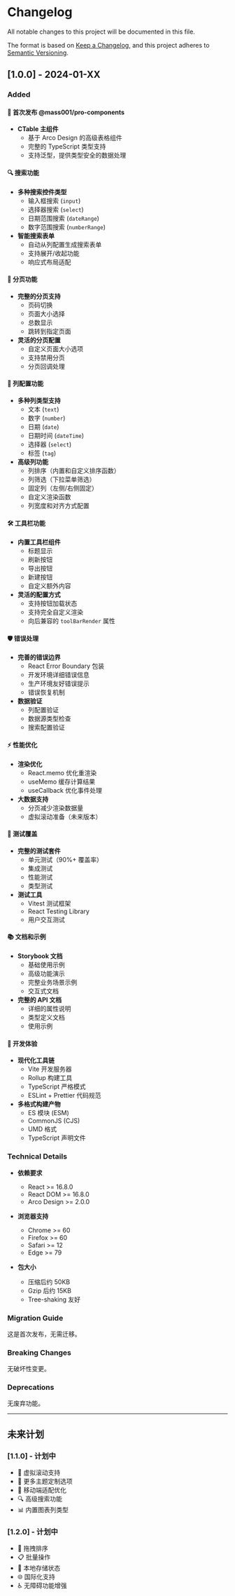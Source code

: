 # Changelog

All notable changes to this project will be documented in this file.

The format is based on [Keep a Changelog](https://keepachangelog.com/en/1.0.0/),
and this project adheres to [Semantic Versioning](https://semver.org/spec/v2.0.0.html).

## [1.0.0] - 2024-01-XX

### Added

#### 🎉 首次发布 @mass001/pro-components

- **CTable 主组件**
  - 基于 Arco Design 的高级表格组件
  - 完整的 TypeScript 类型支持
  - 支持泛型，提供类型安全的数据处理

#### 🔍 搜索功能

- **多种搜索控件类型**
  - 输入框搜索 (`input`)
  - 选择器搜索 (`select`)
  - 日期范围搜索 (`dateRange`)
  - 数字范围搜索 (`numberRange`)
- **智能搜索表单**
  - 自动从列配置生成搜索表单
  - 支持展开/收起功能
  - 响应式布局适配

#### 📄 分页功能

- **完整的分页支持**
  - 页码切换
  - 页面大小选择
  - 总数显示
  - 跳转到指定页面
- **灵活的分页配置**
  - 自定义页面大小选项
  - 支持禁用分页
  - 分页回调处理

#### 🎨 列配置功能

- **多种列类型支持**
  - 文本 (`text`)
  - 数字 (`number`)
  - 日期 (`date`)
  - 日期时间 (`dateTime`)
  - 选择器 (`select`)
  - 标签 (`tag`)
- **高级列功能**
  - 列排序（内置和自定义排序函数）
  - 列筛选（下拉菜单筛选）
  - 固定列（左侧/右侧固定）
  - 自定义渲染函数
  - 列宽度和对齐方式配置

#### 🛠️ 工具栏功能

- **内置工具栏组件**
  - 标题显示
  - 刷新按钮
  - 导出按钮
  - 新建按钮
  - 自定义额外内容
- **灵活的配置方式**
  - 支持按钮加载状态
  - 支持完全自定义渲染
  - 向后兼容的 `toolBarRender` 属性

#### 🛡️ 错误处理

- **完善的错误边界**
  - React Error Boundary 包装
  - 开发环境详细错误信息
  - 生产环境友好错误提示
  - 错误恢复机制
- **数据验证**
  - 列配置验证
  - 数据源类型检查
  - 搜索配置验证

#### ⚡ 性能优化

- **渲染优化**
  - React.memo 优化重渲染
  - useMemo 缓存计算结果
  - useCallback 优化事件处理
- **大数据支持**
  - 分页减少渲染数据量
  - 虚拟滚动准备（未来版本）

#### 🧪 测试覆盖

- **完整的测试套件**
  - 单元测试（90%+ 覆盖率）
  - 集成测试
  - 性能测试
  - 类型测试
- **测试工具**
  - Vitest 测试框架
  - React Testing Library
  - 用户交互测试

#### 📚 文档和示例

- **Storybook 文档**
  - 基础使用示例
  - 高级功能演示
  - 完整业务场景示例
  - 交互式文档
- **完整的 API 文档**
  - 详细的属性说明
  - 类型定义文档
  - 使用示例

#### 🔧 开发体验

- **现代化工具链**
  - Vite 开发服务器
  - Rollup 构建工具
  - TypeScript 严格模式
  - ESLint + Prettier 代码规范
- **多格式构建产物**
  - ES 模块 (ESM)
  - CommonJS (CJS)
  - UMD 格式
  - TypeScript 声明文件

### Technical Details

- **依赖要求**
  - React >= 16.8.0
  - React DOM >= 16.8.0
  - Arco Design >= 2.0.0

- **浏览器支持**
  - Chrome >= 60
  - Firefox >= 60
  - Safari >= 12
  - Edge >= 79

- **包大小**
  - 压缩后约 50KB
  - Gzip 后约 15KB
  - Tree-shaking 友好

### Migration Guide

这是首次发布，无需迁移。

### Breaking Changes

无破坏性变更。

### Deprecations

无废弃功能。

---

## 未来计划

### [1.1.0] - 计划中

- 🚀 虚拟滚动支持
- 🎨 更多主题定制选项
- 📱 移动端适配优化
- 🔍 高级搜索功能
- 📊 内置图表列类型

### [1.2.0] - 计划中

- 🔄 拖拽排序
- 📋 批量操作
- 💾 本地存储状态
- 🌐 国际化支持
- ♿ 无障碍功能增强
